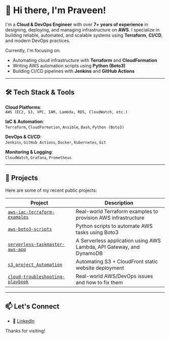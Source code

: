 # 👋 Hi there, I'm Praveen!

I'm a **Cloud & DevOps Engineer** with over **7+ years of experience** in designing, deploying, and managing infrastructure on **AWS**. I specialize in building reliable, automated, and scalable systems using **Terraform**, **CI/CD**, and modern DevOps practices.

Currently, I'm focusing on:
- Automating cloud infrastructure with **Terraform** and **CloudFormation**
- Writing AWS automation scripts using **Python (Boto3)**
- Building CI/CD pipelines with **Jenkins** and **GitHub Actions**

---

## 🛠️ Tech Stack & Tools

**Cloud Platforms**:  
`AWS (EC2, S3, VPC, IAM, Lambda, RDS, CloudWatch, etc.)`

**IaC & Automation**:  
`Terraform`, `CloudFormation`, `Ansible`, `Bash`, `Python (Boto3)`

**DevOps & CI/CD**:  
`Jenkins`, `GitHub Actions`, `Docker`, `Kubernetes`, `Git`

**Monitoring & Logging**:  
`CloudWatch`, `Grafana`, `Prometheus`

---

## 🔧 Projects

Here are some of my recent public projects:

| Project | Description |
|--------|-------------|
| [`aws-iac-terraform-examples`](https://github.com/praveen1058/aws-iac-terraform-examples) | Real-world Terraform examples to provision AWS infrastructure |
| [`aws-boto3-scripts`](https://github.com/praveen1058/aws-boto3-scripts) | Python scripts to automate AWS tasks using Boto3 |
| [`serverless-taskmaster-aws-app`](https://github.com/praveen1058E/serverless-taskmaster-aws-app) | A Serverless application using AWS Lambda, API Gateway, and DynamoDB |
| [`s3_project_Automation`](https://github.com/praveen1058/s3_project_Automation) | Automating S3 + CloudFront static website deployment |
| [`cloud-troubleshooting-playbook`](https://github.com/praveen1058/cloud-troubleshooting-playbook) | Real-world AWS/DevOps issues and how to fix them |

---


## 📫 Let's Connect

- 💼 [LinkedIn](https://www.linkedin.com/in/praveen-cloud/)  



Thanks for visiting!
